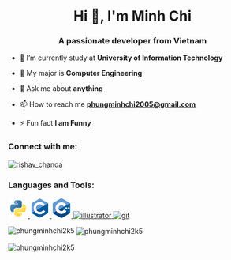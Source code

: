 
<h1 align="center">Hi 👋, I'm Minh Chi</h1>
<h3 align="center">A passionate developer from Vietnam</h3>



- 🔭 I’m currently study at **University of Information Technology**

- 🌱 My major is **Computer Engineering**

- 💬 Ask me about **anything**

- 📫 How to reach me **phungminhchi2005@gmail.com**

- ⚡ Fun fact **I am Funny**

<h3 align="left">Connect with me:</h3>
<p align="left">
<a href="https://instagram.com/chisphung" target="blank"><img align="center" src="https://raw.githubusercontent.com/rahuldkjain/github-profile-readme-generator/master/src/images/icons/Social/instagram.svg" alt="rishav_chanda" height="30" width="40" /></a>
</p>

<h3 align="left">Languages and Tools:</h3>
<p align="left"> <a href="https://www.python.org" target="_blank" rel="noreferrer"> <img src="https://raw.githubusercontent.com/devicons/devicon/master/icons/python/python-original.svg" alt="python" width="40" height="40"/> </a> 
<a href="https://www.cprogramming.com/" target="_blank" rel="noreferrer"> <img src="https://raw.githubusercontent.com/devicons/devicon/master/icons/c/c-original.svg" alt="c" width="40" height="40"/> </a> <a href="https://www.w3schools.com/cpp/" target="_blank" rel="noreferrer"> <img src="https://raw.githubusercontent.com/devicons/devicon/master/icons/cplusplus/cplusplus-original.svg" alt="cplusplus" width="40" height="40"/><a href="https://www.adobe.com/in/products/illustrator.html" target="_blank" rel="noreferrer"> <img src="https://www.vectorlogo.zone/logos/adobe_illustrator/adobe_illustrator-icon.svg" alt="illustrator" width="40" height="40"/><a href="https://git-scm.com/" target="_blank" rel="noreferrer"> <img src="https://www.vectorlogo.zone/logos/git-scm/git-scm-icon.svg" alt="git" width="40" height="40"/> </a></p>
<p><img align="left" src="https://github-readme-stats.vercel.app/api/top-langs?username=phungminhchi2k5&show_icons=true&locale=en&layout=compact&theme=tokyonight" alt="phungminhchi2k5" /></p>

<p>&nbsp;<img align="center" src="https://github-readme-stats.vercel.app/api?username=phungminhchi2k5&show_icons=true&locale=en&theme=tokyonight" alt="phungminhchi2k5" /></p>

<p><img align="center" src="https://github-readme-streak-stats.herokuapp.com/?user=phungminhchi2k5&&theme=tokyonight" alt="phungminhchi2k5" /></p>
